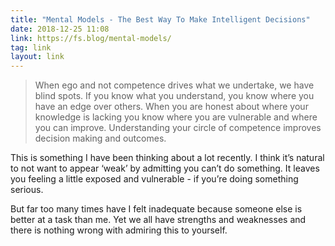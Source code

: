```yaml
---
title: "Mental Models - The Best Way To Make Intelligent Decisions"
date: 2018-12-25 11:08
link: https://fs.blog/mental-models/
tag: link
layout: link
---
```

> When ego and not competence drives what we undertake, we have blind spots. If you know what you understand, you know where you have an edge over others. When you are honest about where your knowledge is lacking you know where you are vulnerable and where you can improve. Understanding your circle of competence improves decision making and outcomes.

This is something I have been thinking about a lot recently. I think it’s natural to not want to appear ‘weak’ by admitting you can’t do something. It leaves you feeling a little exposed and vulnerable - if you’re doing something serious.

But far too many times have I felt inadequate because someone else is better at a task than me. Yet we all have strengths and weaknesses and there is nothing wrong with admiring this to yourself.
